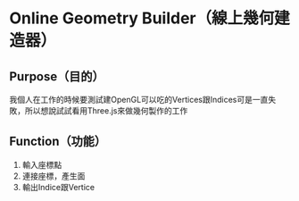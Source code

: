 # Online Geometry Builder（線上幾何建造器）

## Purpose（目的）
我個人在工作的時候要測試建OpenGL可以吃的Vertices跟Indices可是一直失敗，所以想說試試看用Three.js來做幾何製作的工作

## Function（功能）
1. 輸入座標點
1. 連接座標，產生面
1. 輸出Indice跟Vertice
